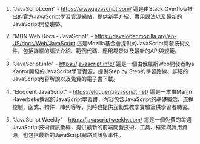 

1. "JavaScript.com" - https://www.javascript.com/
這是由Stack Overflow推出的官方JavaScript學習資源網站，提供新手介紹、實用語法以及最新的JavaScript開發趨勢。

2. "MDN Web Docs - JavaScript" - https://developer.mozilla.org/en-US/docs/Web/JavaScript
這是Mozilla基金會提供的JavaScript開發技術文件，包括詳細的語法介紹、範例代碼、應用場景以及最新的API與規範。

3. "JavaScript.info" - https://javascript.info/
這是一個由俄羅斯Web開發者Ilya Kantor開發的JavaScript學習資源，提供Step by Step的學習路線、詳細的JavaScript內容解說以及免費的電子書下載。

4. "Eloquent JavaScript" - https://eloquentjavascript.net/
這是一本由Marijn Haverbeke撰寫的JavaScript學習書，內容包含JavaScript的基礎概念、流程控制、函式、物件、陣列等等，同時也提供互動式教學實驗室供學習者練習。

5. "JavaScript Weekly" - https://javascriptweekly.com/
這是一個免費的每週JavaScript技術資訊彙編，提供最新的前端開發技術、工具、框架與實用資源，也包括最新的JavaScript網路資訊與事件。